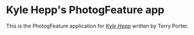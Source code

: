 # Kyle Hepp's PhotogFeature app
This is the PhotogFeature application for
[*Kyle Hepp*](http://kylehepp.com/)
written by Terry Porter.